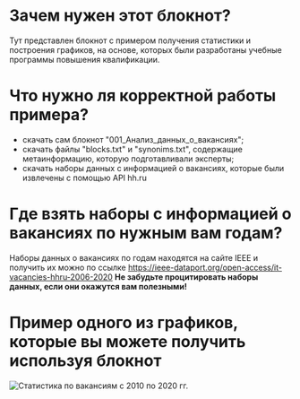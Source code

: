 # Зачем нужен этот блокнот?

Тут представлен блокнот с примером получения статистики и построения графиков, на основе, которых были разработаны учебные программы повышения квалификации.

# Что нужно ля корректной работы примера?
 - скачать сам блокнот "001_Анализ_данных_о_вакансиях";
 - скачать файлы "blocks.txt" и "synonims.txt", содержащие метаинформацию, которую подготавливали эксперты;
 - скачать наборы данных с информацией о вакансиях, которые были извлечены с помощью API hh.ru

# Где взять наборы с информацией о вакансиях по нужным вам годам?

Наборы данных о вакансиях по годам находятся на сайте IEEE и получить их можно по ссылке https://ieee-dataport.org/open-access/it-vacancies-hhru-2006-2020
**Не забудьте процитировать наборы данных, если они окажутся вам полезными!**

# Пример одного из графиков, которые вы можете получить используя блокнот

![Статистика по вакансиям с 2010 по 2020 гг.](https://github.com/Digital-UrFU/vacancy_analyser/blob/master/example_notebook/job_statistics.png)

